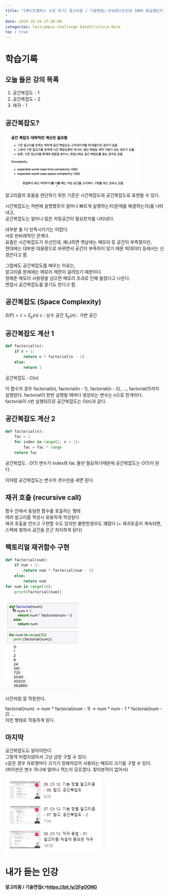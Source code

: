 ```yaml
---
title: "[패스트캠퍼스 수강 후기] 알고리즘 / 기술면접👉코딩테스트인강 100% 환급챌린지 11회차 미션
"
date: 2020-10-29 17:20:00
categories: fastcampus-challenge DataStructure-Note
toc : true
---
```

# 학습기록
## 오늘 들은 강의 목록
1. 공간복잡도 - 1
2. 공간복잡도 - 2
3. 재귀 - 1

## 공간복잡도?

![공간](/assets/images/fastchallenge/day11/공간복잡도짤.PNG)

알고리즘의 효율을 판단하기 위한 기준은 시간복잡도와 공간복잡도로 표현될 수 있다.  

시간복잡도는 저번에 설명했듯이 얼마나 빠르게 실행하는지(문제를 해결하는지)를 나타내고,  
공간복잡도는 얼마나 많은 저장공간이 필요한지를 나타낸다.

대부분 둘 다 만족시키기는 어렵다.  
서로 반비례적인 관계다.  
요즘은 시간복잡도가 우선인데, 왜냐하면 옛날에는 메모리 등 공간이 부족했지만,  
현대에는 대부분 대용량으로 바뀌면서 공간이 부족하지 않기 때문
빅데이터 등에서는 신경쓴다고 함.

그럼에도 공간복잡도를 배우는 이유는,  
알고리즘 문제에는 메모리 제한이 걸려있기 때문이다.  
정해준 메모리 사용량을 넘으면 메모리 초과로 인해 틀렸다고 나온다.  
면접시 공간복잡도를 묻기도 한다고 함.

## 공간복잡도 (Space Complexity)

$S(P)=c+S_p(n)$
$c$ : 상수 공간
$S_p(n)$ : 가변 공간

## 공간복잡도 계산 1

```py
def factorial(n):
    if n > 1:
        return n * factorial(n - 1)
    else:
        return 1
```

공간복잡도 : $O(n)$

이 함수의 경우
factorial(n), factorial(n - 1), factorial(n - 2), ..., factorial(1)까지 실행된다.
factorial이 한번 실행될 때마다 생성되는 변수는 n으로 한개이다.  
factorial이 n번 실행되므로 공간복잡도는 O(n)과 같다.

## 공간복잡도 계산 2

```py
def factorial(n):
    fac = 1
    for index in range(2, n + 1):
        fac = fac * range
    return fac
```

공간복잡도 : $O(1)$
변수가 index와 fac 둘만 필요하기때문에 공간복잡도는 $O(1)$이 된다.

이처럼 공간복잡도는 변수의 갯수만큼 세면 된다.

## 재귀 호출 (recursive call)

함수 안에서 동일한 함수를 호출하는 형태  
여러 알고리즘 작성시 유용하게 작성된다  
재귀 호출을 안쓰고 구현할 수도 있지만 불편한경우도 꽤많다
(+ 재귀호출이 계속되면, 스택에 쌓여서 공간을 은근 차지하게 된다)

## 팩토리얼 재귀함수 구현

```py
def factorial(num):
    if num > 1:
        return num * factorial(num - 1)
    else:
        return num
for num in range(10):
    print(factorial(num))
```

![팩토리얼](/assets/images/fastchallenge/day11/팩토리얼구현.PNG)

사진처럼 잘 작동한다.

factorial(num) -> num * factorial(num - 1) -> num * num - 1 * factorial(num - 2) ...  
이런 형태로 작동하게 된다.

## 마지막

공간복잡도도 알아야한다.  
그렇게 어렵지않아서 그냥 금방 구할 수 있다.  
c같은 경우 자료형마다 크기가 정해져있어 사용되는 메모리 크기를 구할 수 있다.  
(파이썬은 변수 하나에 얼마나 먹는지 모르겠다. 찾아본적이 없어서)  

![수강인증](/assets/images/fastchallenge/day11/수강인증.PNG)  

# 내가 듣는 인강
**알고리즘 / 기술면접👉https://bit.ly/2FgOONG**
